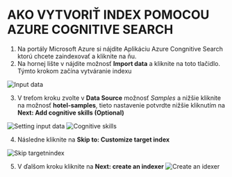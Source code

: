 # AKO VYTVORIŤ INDEX POMOCOU AZURE COGNITIVE SEARCH

1. Na portály Microsoft Azure si nájdite Aplikáciu Azure Congnitive Search ktorú chcete zaindexovať a kliknite na ňu. 
2. Na hornej lište v nájdite možnosť **Import data** a kliknite na toto tlačidlo. Týmto krokom začína vytváranie indexu

![Input data](https://github.com/michal552703/Vedecky-projekt/blob/main/tutorials/img/creat_input_data.png)

3. V treťom kroku zvolte v **Data Source** možnosť _Samples_ a nižšie kliknite na možnosť **hotel-samples**, tieto nastavenie potvrdte nižšie kliknutím na 
**Next: Add cognitive skills (Optional)**

![Setting input data](https://github.com/michal552703/Vedecky-projekt/blob/main/tutorials/img/settong_input_data.png)
![Cognitive skills](https://github.com/michal552703/Vedecky-projekt/blob/main/tutorials/img/cognitive_skills.png)

4. Následne kliknite na **Skip to: Customize target index**

![Skip targetnindex](https://github.com/michal552703/Vedecky-projekt/blob/main/tutorials/img/skip_target_index.png)

5. V ďalšom kroku kliknite na **Next: create an indexer**
![Create an idexer](https://github.com/michal552703/Vedecky-projekt/blob/main/tutorials/img/create_an_indexer.png)
